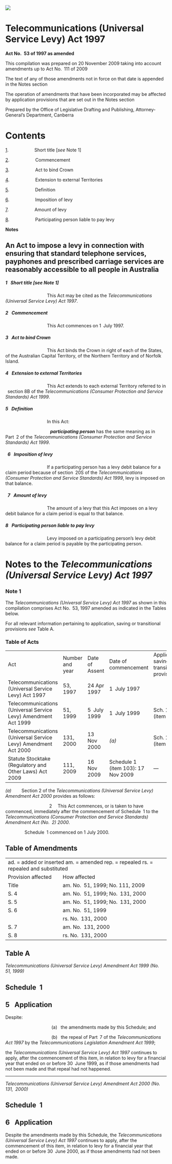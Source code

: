 ![](http://www.comlaw.gov.au/Details/C2009C00522/Html/TelecommunicationsUSL1997_image001.gif)

# Telecommunications (Universal Service Levy) Act 1997

**Act No. 53 of 1997 as amended**

This compilation was prepared on 20 November 2009
 taking into account amendments up to Act No. 111 of 2009

The text of any of those amendments not in force
 on that date is appended in the Notes section

The operation of amendments that have been incorporated may be 
 affected by application provisions that are set out in the Notes section

Prepared by the Office of Legislative Drafting and Publishing,
 Attorney-General’s Department, Canberra

# Contents

[1](#1).            Short title [_see_ Note 1]

[2](#2).            Commencement

[3](#3).            Act to bind Crown

[4](#4).            Extension to external Territories

[5](#5).            Definition

[6](#6).            Imposition of levy

[7](#7).            Amount of levy

[8](#8).            Participating person liable to pay levy

**Notes** 

## An Act to impose a levy in connection with ensuring that standard telephone services, payphones and prescribed carriage services are reasonably accessible to all people in Australia

##### <a id="1"></a>1  Short title [_see_ Note 1]

                   This Act may be cited as the _Telecommunications (Universal Service Levy) Act 1997_.

##### <a id="2"></a>2  Commencement

                   This Act commences on 1 July 1997.

##### <a id="3"></a>3  Act to bind Crown

                   This Act binds the Crown in right of each of the States, of the Australian Capital Territory, of the Northern Territory and of Norfolk Island.

##### <a id="4"></a>4  Extension to external Territories

                   This Act extends to each external Territory referred to in  section 8B of the _Telecommunications (Consumer Protection and Service Standards) Act 1999_.

##### <a id="5"></a>5  Definition

                   In this Act:

                    <a name="particip-person"></a>**_participating person_** has the same meaning as in Part 2 of the _Telecommunications (Consumer Protection and Service Standards) Act 1999_.

#####  <a id="6"></a>6  Imposition of levy

                   If a participating person has a levy debit balance for a claim period because of section 20S of the _Telecommunications (Consumer Protection and Service Standards) Act 1999_, levy is imposed on that balance.

#####  <a id="7"></a>7  Amount of levy 

                   The amount of a levy that this Act imposes on a levy debit balance for a claim period is equal to that balance.

##### <a id="8"></a>8  Participating person liable to pay levy

                   Levy imposed on a participating person’s levy debit balance for a claim period is payable by the participating person.

# Notes to the _Telecommunications (Universal Service Levy) Act 1997_

### Note 1

The _Telecommunications (Universal Service Levy) Act 1997_ as shown in this compilation comprises Act No. 53, 1997 amended as indicated in the Tables below.

For all relevant information pertaining to application, saving or transitional provisions _see_ Table A.

### Table of Acts

<table>
<colgroup>
  <col width="30%">
  <col width="16%">
  <col width="18%">
  <col width="22%">
  <col width="14%">
</colgroup>

<tr>
  <td>
    <div>Act</div>
  </td>
  <td>
    <div>Number 
and year</div>
  </td>
  <td>
    <div>Date 
of Assent</div>
  </td>
  <td>
    <div>Date of commencement</div>
  </td>
  <td>
    <div>Application, saving or transitional provisions</div>
  </td>
</tr>
<tr>
  <td>
    <div>Telecommunications (Universal Service Levy) Act 1997</div>
  </td>
  <td>
    <div>53, 1997</div>
  </td>
  <td>
    <div>24 Apr 1997</div>
  </td>
  <td>
    <div>1 July 1997</div>
  </td>
  <td>
    <div></div>
  </td>
</tr>
<tr>
  <td>
    <div>Telecommunications (Universal Service Levy) Amendment Act 1999</div>
  </td>
  <td>
    <div>51, 1999</div>
  </td>
  <td>
    <div>5 July 1999</div>
  </td>
  <td>
    <div>1 July 1999</div>
  </td>
  <td>
    <div>Sch. 1 (item 5)</div>
  </td>
</tr>
<tr>
  <td>
    <div>Telecommunications (Universal Service Levy) Amendment Act 2000</div>
  </td>
  <td>
    <div>131, 2000</div>
  </td>
  <td>
    <div>13 Nov 2000</div>
  </td>
  <td>
    <div><i>(a)</i></div>
  </td>
  <td>
    <div>Sch. 1 (item 6)</div>
  </td>
</tr>
<tr>
  <td>
    <div>Statute Stocktake (Regulatory and Other Laws) Act 2009</div>
  </td>
  <td>
    <div>111, 2009</div>
  </td>
  <td>
    <div>16 Nov 2009</div>
  </td>
  <td>
    <div>Schedule 1 (item 103): 17 Nov 2009</div>
  </td>
  <td>
    <div>—</div>
  </td>
</tr></table>

_(a)_     Section 2 of the _Telecommunications (Universal Service Levy) Amendment Act 2000_ provides as follows:

                    2   This Act commences, or is taken to have commenced, immediately after the commencement of Schedule 1 to the _Telecommunications (Consumer Protection and Service Standards) Amendment Act (No. 2) 2000_.

         Schedule 1 commenced on 1 July 2000.

## Table of Amendments

<table>
<colgroup>
  <col width="34%">
  <col width="66%">
</colgroup>

<tr>
  <td colspan="2">
    <div>ad. = added or inserted am. = amended rep. = repealed rs. = repealed and substituted</div>
  </td>
</tr>
<tr>
  <td>
    <div>Provision affected</div>
  </td>
  <td>
    <div>How affected</div>
  </td>
</tr>
<tr>
  <td>
    <div>Title</div>
  </td>
  <td>
    <div>am. No. 51, 1999; No. 111, 2009</div>
  </td>
</tr>
<tr>
  <td>
    <div>S. 4</div>
  </td>
  <td>
    <div>am. No. 51, 1999; No. 131, 2000</div>
  </td>
</tr>
<tr>
  <td>
    <div>S. 5</div>
  </td>
  <td>
    <div>am. No. 51, 1999; No. 131, 2000</div>
  </td>
</tr>
<tr>
  <td>
    <div>S. 6</div>
  </td>
  <td>
    <div>am. No. 51, 1999</div>
  </td>
</tr>
<tr>
  <td>
    <div></div>
  </td>
  <td>
    <div>rs. No. 131, 2000</div>
  </td>
</tr>
<tr>
  <td>
    <div>S. 7</div>
  </td>
  <td>
    <div>am. No. 131, 2000</div>
  </td>
</tr>
<tr>
  <td>
    <div>S. 8</div>
  </td>
  <td>
    <div>rs. No. 131, 2000</div>
  </td>
</tr></table>

## Table A

_Telecommunications (Universal Service Levy) Amendment Act 1999 
 (No. 51, 1999)_

## Schedule 1

## 5  Application

Despite:

                     (a)  the amendments made by this Schedule; and

                     (b)  the repeal of Part 7 of the _Telecommunications Act 1997_ by the _Telecommunications Legislation Amendment Act 1999_;

the _Telecommunications (Universal Service Levy) Act 1997_ continues to apply, after the commencement of this item, in relation to levy for a financial year that ended on or before 30 June 1999, as if those amendments had not been made and that repeal had not happened.

* * *

_Telecommunications (Universal Service Levy) Amendment Act 2000 (No. 131, 2000)_

## Schedule 1

## 6  Application

Despite the amendments made by this Schedule, the _Telecommunications (Universal Service Levy) Act 1997_ continues to apply, after the commencement of this item, in relation to levy for a financial year that ended on or before 30 June 2000, as if those amendments had not been made.

 

